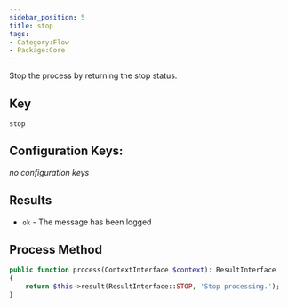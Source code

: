 ```yaml
---
sidebar_position: 5
title: stop
tags:
- Category:Flow
- Package:Core
---
```


Stop the process by returning the stop status.

## Key
`stop`

## Configuration Keys:
_no configuration keys_

## Results
* `ok` - The message has been logged


## Process Method
```php
public function process(ContextInterface $context): ResultInterface
{
    return $this->result(ResultInterface::STOP, 'Stop processing.');
}
```